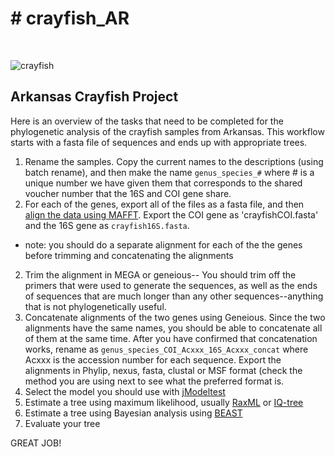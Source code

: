# # crayfish_AR
<br/>

![crayfish](/images/crayfish.jpg)

## Arkansas Crayfish Project
Here is an overview of the tasks that need to be completed for the phylogenetic analysis of the crayfish samples from Arkansas.
This workflow starts with a fasta file of sequences and ends up with appropriate trees.

1) Rename the samples. Copy the current names to the descriptions (using batch rename), and then make the name `genus_species_#` where # is a unique number we have given them that corresponds to the shared voucher number that the 16S and COI gene share.
2) For each of the genes, export all of the files as a fasta file, and then [align the data using MAFFT](mafft.md). Export the COI gene as 'crayfishCOI.fasta' and the 16S gene as `crayfish16S.fasta`.
* note: you should do a separate alignment for each of the the genes before trimming and concatenating the alignments
2) Trim the alignment in MEGA or geneious-- You should trim off the primers that were used to generate the sequences, as well as the ends of sequences that are much longer than any other sequences--anything that is not phylogenetically useful.
3) Concatenate alignments of the two genes using Geneious. Since the two alignments have the same names, you should be able to concatenate all of them at the same time. After you have confirmed that concatenation works, rename as `genus_species_COI_Acxxx_16S_Acxxx_concat` where Acxxx is the accession number for each sequence. Export the alignments in Phylip, nexus, fasta, clustal or MSF format (check the method you are using next to see what the preferred format is.
4) Select the model you should use with [jModeltest](modeltest.md)
5) Estimate a tree using maximum likelihood, usually [RaxML](raxml.md) or [IQ-tree](http://iqtree.cibiv.univie.ac.at/)
6) Estimate a tree using Bayesian analysis using [BEAST](BEAST.md)
7) Evaluate your tree

GREAT JOB!
